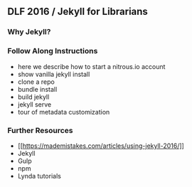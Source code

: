 ## DLF 2016 / Jekyll for Librarians

### Why Jekyll?

### Follow Along Instructions

- here we describe how to start a nitrous.io account
- show vanilla jekyll install
- clone a repo
- bundle install
- build jekyll
- jekyll serve
- tour of metadata customization

### Further Resources

- [[https://mademistakes.com/articles/using-jekyll-2016/]]
- Jekyll
- Gulp
- npm
- Lynda tutorials